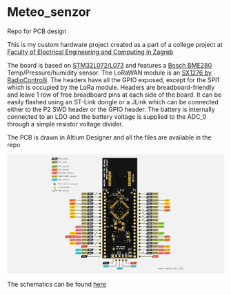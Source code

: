 # Meteo_senzor
 Repo for PCB design

This is my custom hardware project created as a part of a college project at [Faculty of Electrical Engineering and Computing in Zagreb ](https://www.fer.unizg.hr/en "FER")

The board is based on [STM32L072/L073](https://www.st.com/en/microcontrollers-microprocessors/stm32l073rz.html) and features a [Bosch BME280](https://www.bosch-sensortec.com/products/environmental-sensors/humidity-sensors-bme280/) Temp/Pressure/humidity sensor. The LoRaWAN module is an [SX1276 by RadioControlli](https://www.radiocontrolli.com/rc-sm1276-868). The headers have all the GPIO exposed, except for the SPI1 which is occupied by the LoRa module. Headers are breadboard-friendly and leave 1 row of free breadboard pins at each side of the board. It can be easily flashed using an ST-Link dongle or a JLink which can be connected either to the P2 SWD header or the GPIO header. The battery is internally connected to an LDO and the battery voltage is supplied to the ADC_0 through a simple resistor voltage divider.

The PCB is drawn in Altium Designer and all the files are available in the repo


![alt text](https://github.com/mrleongalaxyum/STM32-LoRa-Node/blob/master/pinout.png)


The schematics can be found [here](https://github.com/mrleongalaxyum/STM32-LoRa-Node/blob/master/Schematic.pdf)
